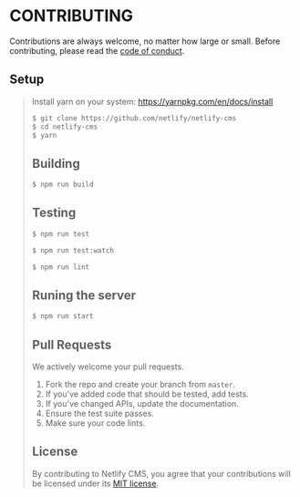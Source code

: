 # CONTRIBUTING

Contributions are always welcome, no matter how large or small. Before contributing,
please read the [code of conduct](CODE_OF_CONDUCT.md).

## Setup

> Install yarn on your system: https://yarnpkg.com/en/docs/install
>
> ```sh
> $ git clone https://github.com/netlify/netlify-cms
> $ cd netlify-cms
> $ yarn
> ```
>
> ## Building
>
> ```sh
> $ npm run build
> ```
>
> ## Testing
>
> ```sh
> $ npm run test
> ```
>
> ```sh
> $ npm run test:watch
> ```
>
> ```sh
> $ npm run lint
> ```
>
> ## Runing the server
>
> ```sh
> $ npm run start
> ```
>
> ## Pull Requests
>
> We actively welcome your pull requests.
>
> 1. Fork the repo and create your branch from `master`.
> 2. If you've added code that should be tested, add tests.
> 3. If you've changed APIs, update the documentation.
> 4. Ensure the test suite passes.
> 5. Make sure your code lints.
>
> ## License
>
> By contributing to Netlify CMS, you agree that your contributions will be licensed
> under its [MIT license](LICENSE).
